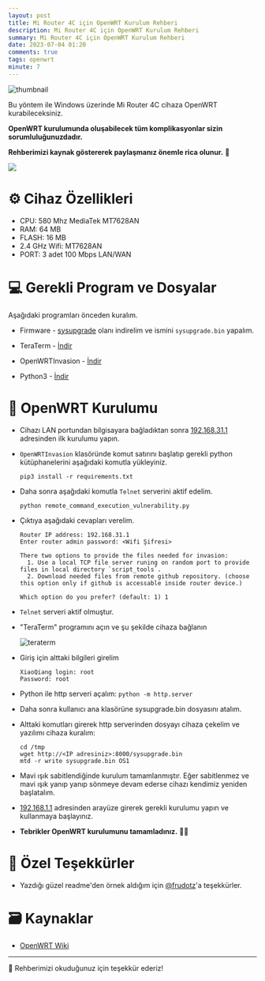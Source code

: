 ```yaml
---
layout: post
title: Mi Router 4C için OpenWRT Kurulum Rehberi
description: Mi Router 4C için OpenWRT Kurulum Rehberi
summary: Mi Router 4C için OpenWRT Kurulum Rehberi
date: 2023-07-04 01:20
comments: true
tags: openwrt
minute: 7
--- 
```


![thumbnail](https://github.com/yucellmustafa/yucellmustafa.github.io/assets/49123562/98a1cd62-27c3-434a-a992-076d6007c1eb)

Bu yöntem ile Windows üzerinde Mi Router 4C cihaza OpenWRT kurabileceksiniz.  

**OpenWRT kurulumunda oluşabilecek tüm komplikasyonlar sizin sorumluluğunuzdadır.**  

**Rehberimizi kaynak göstererek paylaşmanız önemle rica olunur.** 🙏

<p align="left">
  <a href=""><img src="https://img.shields.io/badge/Youtube-Kurulum Video Rehberi-blue?logo=youtube&logoColor=white"/></a>
</p>
  

# ⚙️ Cihaz Özellikleri

- CPU: 580 Mhz MediaTek MT7628AN
- RAM: 64 MB
- FLASH: 16 MB
- 2.4 GHz Wifi: MT7628AN
- PORT: 3 adet 100 Mbps LAN/WAN

# 💻 Gerekli Program ve Dosyalar
Aşağıdaki programları önceden kuralım.

- Firmware - [sysupgrade](https://firmware-selector.openwrt.org/?version=22.03.5&target=ramips%2Fmt76x8&id=xiaomi_mi-router-4c) olanı indirelim ve ismini `sysupgrade.bin` yapalım.

- TeraTerm - [İndir](https://github.com/yucellmustafa/yucellmustafa.github.io/releases/download/v1.0/2-Teraterm-4.106.exe)

- OpenWRTInvasion - [İndir](https://github.com/acecilia/OpenWRTInvasion)

- Python3 - [İndir](https://www.python.org/downloads/)

# 🚀 OpenWRT Kurulumu

- Cihazı LAN portundan bilgisayara bağladıktan sonra [192.168.31.1](http://192.168.31.1/) adresinden ilk kurulumu yapın.

- `OpenWRTInvasion` klasöründe komut satırını başlatıp gerekli python kütüphanelerini aşağıdaki komutla yükleyiniz.

  ```
  pip3 install -r requirements.txt
  ```

- Daha sonra aşağıdaki komutla `Telnet` serverini aktif edelim.

  ```
  python remote_command_execution_vulnerability.py
  ```

- Çıktıya aşağıdaki cevapları verelim.
  ```
  Router IP address: 192.168.31.1
  Enter router admin password: <Wifi Şifresi>

  There two options to provide the files needed for invasion:
    1. Use a local TCP file server runing on random port to provide files in local directory `script_tools`.
    2. Download needed files from remote github repository. (choose this option only if github is accessable inside router device.)

  Which option do you prefer? (default: 1) 1
  ```

- `Telnet` serveri aktif olmuştur.

- "TeraTerm" programını açın ve şu şekilde cihaza bağlanın

  ![teraterm](https://github.com/yucellmustafa/yucellmustafa.github.io/assets/49123562/01b8e2d8-06d5-4f0f-b599-d8e9f2d53b6f)

- Giriş için alttaki bilgileri girelim
  
  ```
  XiaoQiang login: root
  Password: root
  ```

- Python ile http serveri açalım: `python -m http.server`

- Daha sonra kullanıcı ana klasörüne sysupgrade.bin dosyasını atalım.

- Alttaki komutları girerek http serverinden dosyayı cihaza çekelim ve yazılımı cihaza kuralım:

  ```
  cd /tmp
  wget http://<IP adresiniz>:8000/sysupgrade.bin
  mtd -r write sysupgrade.bin OS1
  ```

- Mavi ışık sabitlendiğinde kurulum tamamlanmıştır. Eğer sabitlenmez ve mavi ışık yanıp yanıp sönmeye devam ederse cihazı kendimiz yeniden başlatalım.

- [192.168.1.1](http://192.168.1.1/) adresinden arayüze girerek gerekli kurulumu yapın ve kullanmaya başlayınız.

- **Tebrikler OpenWRT kurulumunu tamamladınız.** 👏👏

# 💖 Özel Teşekkürler
- Yazdığı güzel readme'den örnek aldığım için [@frudotz](https://github.com/frudotz)'a teşekkürler.

# 🗃️ Kaynaklar
- [OpenWRT Wiki](https://openwrt.org/toh/xiaomi/xiaomi_mi_router_4c)

---
🎀 Rehberimizi okuduğunuz için teşekkür ederiz!  
